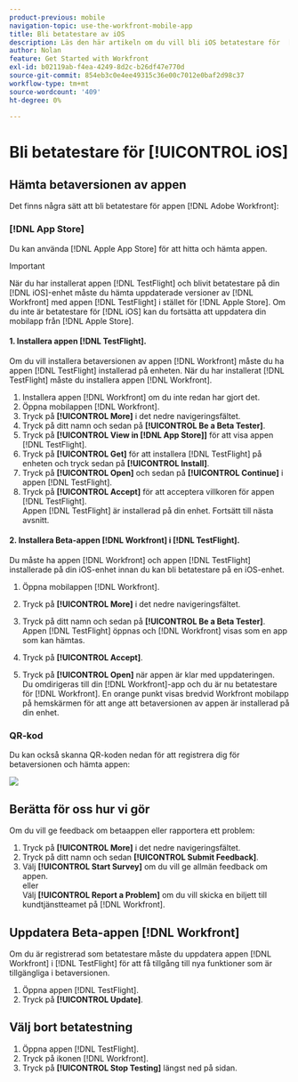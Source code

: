 ```yaml
---
product-previous: mobile
navigation-topic: use-the-workfront-mobile-app
title: Bli betatestare av iOS
description: Läs den här artikeln om du vill bli iOS betatestare för  [!DNL Adobe Workfront] mobilappen.
author: Nolan
feature: Get Started with Workfront
exl-id: b02119ab-f4ea-4249-8d2c-b26df47e770d
source-git-commit: 854eb3c0e4ee49315c36e00c7012e0baf2d98c37
workflow-type: tm+mt
source-wordcount: '409'
ht-degree: 0%

---
```


# Bli betatestare för [!UICONTROL iOS]

## Hämta betaversionen av appen

Det finns några sätt att bli betatestare för appen [!DNL Adobe Workfront]:

### [!DNL App Store]

Du kan använda [!DNL Apple App Store] för att hitta och hämta appen.

>[!IMPORTANT]
>
>När du har installerat appen [!DNL TestFlight] och blivit betatestare på din [!DNL iOS]-enhet måste du hämta uppdaterade versioner av [!DNL Workfront] med appen [!DNL TestFlight] i stället för [!DNL Apple Store]. Om du inte är betatestare för [!DNL iOS] kan du fortsätta att uppdatera din mobilapp från [!DNL Apple Store].

#### 1. Installera appen [!DNL TestFlight].

Om du vill installera betaversionen av appen [!DNL Workfront] måste du ha appen [!DNL TestFlight] installerad på enheten. När du har installerat [!DNL TestFlight] måste du installera appen [!DNL Workfront].

1. Installera appen [!DNL Workfront] om du inte redan har gjort det.
1. Öppna mobilappen [!DNL Workfront].
1. Tryck på **[!UICONTROL More]** i det nedre navigeringsfältet.
1. Tryck på ditt namn och sedan på **[!UICONTROL Be a Beta Tester]**.
1. Tryck på **[!UICONTROL View in [!DNL App Store]]** för att visa appen [!DNL TestFlight].
1. Tryck på **[!UICONTROL Get]** för att installera [!DNL TestFlight] på enheten och tryck sedan på **[!UICONTROL Install]**.
1. Tryck på **[!UICONTROL Open]** och sedan på **[!UICONTROL Continue]** i appen [!DNL TestFlight].
1. Tryck på **[!UICONTROL Accept]** för att acceptera villkoren för appen [!DNL TestFlight].\
   Appen [!DNL TestFlight] är installerad på din enhet. Fortsätt till nästa avsnitt.

#### 2. Installera Beta-appen [!DNL Workfront] i [!DNL TestFlight].

Du måste ha appen [!DNL Workfront] och appen [!DNL TestFlight] installerade på din iOS-enhet innan du kan bli betatestare på en iOS-enhet.

1. Öppna mobilappen [!DNL Workfront].
1. Tryck på **[!UICONTROL More]** i det nedre navigeringsfältet.
1. Tryck på ditt namn och sedan på **[!UICONTROL Be a Beta Tester]**.\
   Appen [!DNL TestFlight] öppnas och [!DNL Workfront] visas som en app som kan hämtas.

1. Tryck på **[!UICONTROL Accept]**.
1. Tryck på **[!UICONTROL Open]** när appen är klar med uppdateringen.\
   Du omdirigeras till din [!DNL Workfront]-app och du är nu betatestare för [!DNL Workfront]. En orange punkt visas bredvid Workfront mobilapp på hemskärmen för att ange att betaversionen av appen är installerad på din enhet.

### QR-kod

Du kan också skanna QR-koden nedan för att registrera dig för betaversionen och hämta appen:

![](assets/ios-qr-code-350x397.png)

## Berätta för oss hur vi gör

Om du vill ge feedback om betaappen eller rapportera ett problem:

1. Tryck på **[!UICONTROL More]** i det nedre navigeringsfältet.
1. Tryck på ditt namn och sedan **[!UICONTROL Submit Feedback]**.
1. Välj **[!UICONTROL Start Survey]** om du vill ge allmän feedback om appen.\
   eller\
   Välj **[!UICONTROL Report a Problem]** om du vill skicka en biljett till kundtjänstteamet på [!DNL Workfront].

## Uppdatera Beta-appen [!DNL Workfront]

Om du är registrerad som betatestare måste du uppdatera appen [!DNL Workfront] i [!DNL TestFlight] för att få tillgång till nya funktioner som är tillgängliga i betaversionen.

1. Öppna appen [!DNL TestFlight].
1. Tryck på **[!UICONTROL Update]**.

## Välj bort betatestning

1. Öppna appen [!DNL TestFlight].
1. Tryck på ikonen [!DNL Workfront].
1. Tryck på **[!UICONTROL Stop Testing]** längst ned på sidan.
